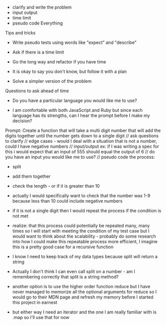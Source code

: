 - clarify and write the problem
- input output
- time limit
- pseudo code Everything

Tips and tricks
- Write pseudo tests using words like "expect" and "describe"

- Ask if there is a time limit

- Go the long way and refactor if you have time

- It is okay to say you don't know, but follow it with a plan

- Solve a simpler version of the problem

Questions to ask ahead of time
- Do you have a particular language you would like me to use?

- I am comfortable with both JavaScript and Ruby but since each language has its strengths, can I hear the prompt before I make my decision?

Prompt: Create a function that will take a multi digit number that will add the digits together until the number gets down to a single digit
// ask questions to clarify
// edge cases - would I deal with a situation that is not a number, could I have negative numbers
// input/output ex: if I was writing a spec for this i would expect that an input of 555 should equal the output of 6
// do you have an input you would like me to use?
// pseudo code the process:

- split

- add them together

- check the length - or if it is greater than 10

- actually I would specifically want to check that the number was 1-9 because less than 10 could include negative numbers

- if it is not a single digit then I would repeat the process if the condition is not met

- realize: that this process could potentially be repeated many, many times so I will start with meeting the condition of my test case 
but I would want to think about the scalability - probably do some research into how I could make this repeatable process more efficient, I imagine this is a pretty good case for a recursive function

- I know I need to keep track of my data types because split will return a string

- Actually I don't think I can even call split on a number - am I remembering correctly that split is a string method?

- another option is to use the higher order function reduce but I have never managed to memorize all the optional arguments for reduce so I would go to their MDN page and refresh my memory before I started this project in earnest

- but either way I need an iterator and the one I am really familiar with is .map so I'll use that for now